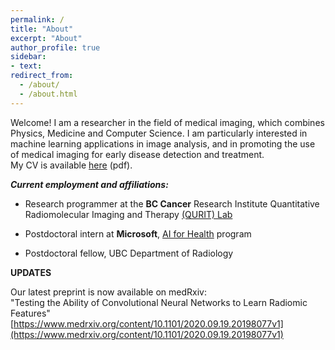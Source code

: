 ```yaml
---
permalink: /
title: "About"
excerpt: "About"
author_profile: true
sidebar:
- text:
redirect_from: 
  - /about/
  - /about.html
---
```


Welcome! I am a researcher in the field of medical imaging, which combines Physics, Medicine and Computer Science.
I am particularly interested in machine learning applications in image analysis, and in promoting the use of medical imaging for early disease detection and treatment.  
My CV is available [here](http://www.ivankz.com/files/cv_master.pdf) (pdf).

***Current employment and affiliations:***

+ Research programmer at the **BC Cancer** Research Institute 
Quantitative Radiomolecular Imaging and Therapy [(QURIT) Lab](https://qurit.ca)

+ Postdoctoral intern at **Microsoft**, [AI for Health](https://www.microsoft.com/en-us/ai/ai-for-health) program

+ Postdoctoral fellow, UBC Department of Radiology

**UPDATES**

Our latest preprint is now available on medRxiv:  
"Testing the Ability of Convolutional Neural Networks to Learn Radiomic Features"
[https://www.medrxiv.org/content/10.1101/2020.09.19.20198077v1](https://www.medrxiv.org/content/10.1101/2020.09.19.20198077v1)




<!-- 
**My past notable projects include:**

+ Our study of the effect of exercise on dopamine release in the brain of Parkinson’s disease patients was selected as a “hot topic” at the 2016 Neuroscience Meeting in San Diego (Sacheli et al., “Aerobic exercise can induce dopamine release in Parkinson’s disease: [11C]Raclopride PET study”). The study used state-of-the-art image analysis techniques that were developed by our imaging group at UBC. More info about this study can be found in [this](https://www.med.ubc.ca/news/study-of-exercise-and-parkinsons-disease-yields-encouraging-results/) UBC press release, as well as in [Richmond News](http://www.richmond-news.com/news/weekly-feature/treating-parkinson-s-with-exercise-1.2302652). Also, take a look at [this](http://www.theglobeandmail.com/news/british-columbia/bc-boxing-classes-help-people-with-parkinsons-disease-fight-back/article30732463/) relevant article in The Globe and Mail.

+ In the early days of [MetaOptima Technology](https://metaoptima.com/), together with Dr. Maryam Sadeghi and Prof. Stella Atkins we developed an image analysis engine to detect skin cancer, and a framework for visualization and mapping of skin moles in 3D on a smartphone. The analysis engine and the bodymap are available commercially as part of the [Molescope](https://molescope.com/) and [DermEngine](https://www.dermengine.com/) products, which are considered to be one of the best in the field. This work was featured in many news outlets, for example in [Popular Science](http://www.popsci.com/get-smart-about-melanoma), [Vancouver Sun](http://vancouversun.com/news/staff-blogs/a-medical-microscope-to-attach-to-your-smartphone-for-skin-cancer-screening-and-other-news-from-the-world-congress-of-dermatology), [Yahoo News](https://www.yahoo.com/news/molescope-smartphone-talks-dermatologist-103726970.html).

+ At the University of Washington, my colleagues and I developed a new technology to purify water from micrometer-sized particulates, such as bacteria and topsoil particles (I. Klyuzhin et al, “New Method of Water Purification Based on the Particle-Exclusion Phenomenon”). The advantage of our technology was that it required very little energy to run, compared to the traditional filter-based methods. This project was brought to prominence by a news article in [New Scientist](https://www.newscientist.com/article/dn14324-dirt-repelling-tube-promises-cheap-pure-water/), and picked up by several other news feeds around the world.

+ Our work on the water non-coalescence phenomenon at the University of Washington (I. Klyuzhin et al., “Persisting Water Droplets on Water Surfaces”) was featured in a [Smarter Every Day video](https://www.youtube.com/watch?v=KJDEsAy9RyM&feature=share). -->